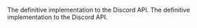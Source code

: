  The definitive implementation to the Discord API.  The definitive implementation to the Discord API. 
